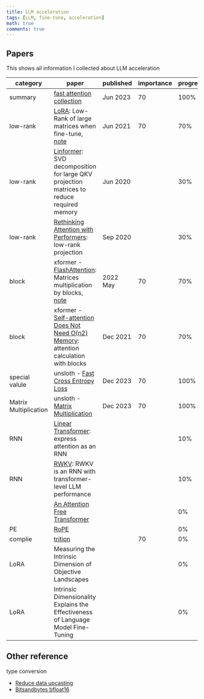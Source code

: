 ```yaml
---
title: LLM acceleration
tags: [LLM, fine-tune, acceleration]
math: true
comments: true
---
```


## Papers

This shows all information I collected about LLM acceleration

| category              | paper                                                        | published | importance | progress | tags                |
| --------------------- | ------------------------------------------------------------ | --------- | ---------- | -------- | ------------------- |
| summary               | [fast attention collection](https://ben.bolte.cc/fast-attention) | Jun 2023  | 70         | 100%     |                     |
| low-rank              | [LoRA](https://arxiv.org/abs/2106.09685):  Low-Rank of large matrices when fine-tune, [note](https://informal.top/posts/paper-LoRA/) | Jun 2021  | 70         | 70%      | fine-tune, low-rank |
| low-rank              | [Linformer](https://arxiv.org/abs/2006.04768): SVD decomposition for large QKV projection matrices to reduce required memory | Jun 2020  |            | 30%      |                     |
| low-rank              | [Rethinking Attention with Performers](https://arxiv.org/abs/2009.14794): low-rank projection | Sep 2020  |            | 30%      |                     |
| block                 | xformer - [FlashAttention](https://arxiv.org/abs/2205.14135): Matrices multiplication by blocks, [note](https://informal.top/posts/notes-of-FlashAttention/) | 2022 May  | 70         | 70%      |                     |
| block                 | xformer - [Self-attention Does Not Need O(n2) Memory](https://arxiv.org/abs/2112.05682): attention calculation with blocks | Dec 2021  | 70         | 70%      |                     |
| special valule        | unsloth - [Fast Cross Entropy Loss](https://informal.top/posts/validated-example/) | Dec 2023  | 70         | 100%     |                     |
| Matrix Multiplication | unsloth - [Matrix Multiplication](https://informal.top/posts/try-of-torchview-to-accelerate-finetune-new/) | Dec 2023  | 70         | 100%     |                     |
| RNN                   | [Linear Transformer](https://arxiv.org/pdf/2006.16236): express attention as an RNN |           |            | 10%      |                     |
| RNN                   | [RWKV](https://arxiv.org/abs/2404.05892): RWKV is an RNN with transformer-level LLM performance |           |            | 10%      |                     |
|                       | [An Attention Free Transformer](https://arxiv.org/abs/2105.14103) |           |            | 0%       |                     |
| PE                    | [RoPE](https://arxiv.org/abs/2104.09864)                     |           |            | 0%       |                     |
| complie               | [trition](https://github.com/triton-lang/triton)             |           | 70         | 0%       |                     |
| LoRA                  | Measuring the Intrinsic Dimension of Objective Landscapes    |           |            | 0%       |                     |
| LoRA                  | Intrinsic Dimensionality Explains the Effectiveness of Language Model Fine-Tuning |           |            | 0%       |                     |

## Other reference

type conversion

+ [Reduce  data upcasting](https://unsloth.ai/blog/mistral-benchmark)
+ [Bitsandbytes  bfloat16](https://unsloth.ai/blog/mistral-benchmark)

